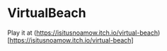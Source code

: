 # VirtualBeach

Play it at (https://isitusnoamow.itch.io/virtual-beach)[https://isitusnoamow.itch.io/virtual-beach]
